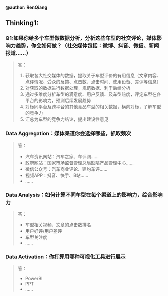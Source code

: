 #### @author: RenQiang

## Thinking1: 
### Q1:如果你给多个车型做数据分析，分析这些车型的社交评论，媒体影响力趋势，你会如何做？（社交媒体包括：微博、抖音、微信、新闻报道……）  

>答： 
>1. 获取各大社交媒体的数据，提取关于车型评价的有用信息（文章内容、点评情况、受众的反馈、点击数、点击时间、使用设备、差评等信息）
>2. 对获取的数据进行数据处理，规范数据、利于后续分析
>3. 通过多维度分析车型的满意度、用户反馈、及车型热度，评定车型在各平台的影响力，预测后续发展趋势
>4. 对标同平台及跨平台的其他竞品车型的相关数据，横向对标，了解车型的竞争力
>5. 汇总为车型的竞争力结论，提出建设性意见


### Data Aggregation：媒体渠道你会选择哪些，抓取频次
>答：
>* 汽车资讯网站：汽车之家、车评网……
>* 政府网站：国家市场监督管理总局缺陷产品管理中心……
>* 微信公众号：汽车商业评论、建约车评……
>* 视频APP：抖音、快手、B站……
>* ……

### Data Analysis：如何计算不同车型在每个渠道上的影响力，综合影响力  
>答：
>* 车型相关视频、文章的点击数排名
>* 用户好评/用户差评
>* 车型关注度
>* ……

### Data Activation：你打算用哪种可视化工具进行展示  
>答：
>* PowerBI
>* PPT
>* ……


